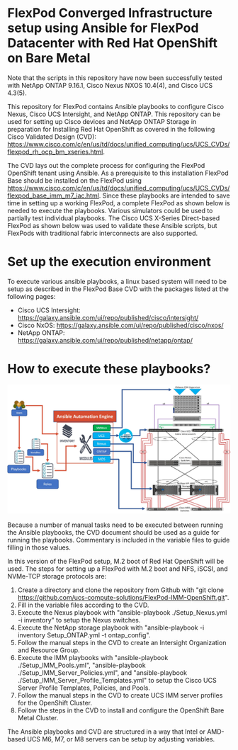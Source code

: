 
# FlexPod Converged Infrastructure setup using Ansible for FlexPod Datacenter with Red Hat OpenShift on Bare Metal

Note that the scripts in this repository have now been successfully tested with NetApp ONTAP 9.16.1, Cisco Nexus NXOS 10.4(4), and Cisco UCS 4.3(5).

This repository for FlexPod contains Ansible playbooks to configure Cisco Nexus, Cisco UCS Intersight, and NetApp ONTAP. This repository can be used for setting up Cisco devices and NetApp ONTAP Storage in preparation for Installing Red Hat OpenShift as covered in the following Cisco Validated Design (CVD): https://www.cisco.com/c/en/us/td/docs/unified_computing/ucs/UCS_CVDs/flexpod_rh_ocp_bm_xseries.html.

The CVD lays out the complete process for configuring the FlexPod OpenShift tenant using Ansible. As a prerequisite to this installation FlexPod Base should be installed on the FlexPod using https://www.cisco.com/c/en/us/td/docs/unified_computing/ucs/UCS_CVDs/flexpod_base_imm_m7_iac.html. Since these playbooks are intended to save time in setting up a working FlexPod, a complete FlexPod as shown below is needed to execute the playbooks. Various simulators could be used to partially test individual playbooks. The Cisco UCS X-Series Direct-based FlexPod as shown below was used to validate these Ansible scripts, but FlexPods with traditional fabric interconnects are also supported.



# Set up the execution environment

To execute various ansible playbooks, a linux based system will need to be setup as described in the FlexPod Base CVD with the packages listed at the following pages:

- Cisco UCS Intersight: https://galaxy.ansible.com/ui/repo/published/cisco/intersight/
- Cisco NxOS: https://galaxy.ansible.com/ui/repo/published/cisco/nxos/
- NetApp ONTAP: https://galaxy.ansible.com/ui/repo/published/netapp/ontap/

# How to execute these playbooks?

![block-diagram](https://github.com/ucs-compute-solutions/FlexPod-IMM-VMware/blob/main/ReadmePics/Ansible-Order.jpg)

Because a number of manual tasks need to be executed between running the Ansible playbooks, the CVD document should be used as a guide for running the playbooks. Commentary is included in the variable files to guide filling in those values.

In this version of the FlexPod setup, M.2 boot of Red Hat OpenShift will be used.
The steps for setting up a FlexPod with M.2 boot and NFS, iSCSI, and NVMe-TCP storage protocols are:

1.  Create a directory and clone the repository from Github with "git clone https://github.com/ucs-compute-solutions/FlexPod-IMM-OpenShift.git".
2.  Fill in the variable files according to the CVD.
3.  Execute the Nexus playbook with "ansible-playbook ./Setup_Nexus.yml -i inventory" to setup the Nexus switches.
4.  Execute the NetApp storage playbook with "ansible-playbook -i inventory Setup_ONTAP.yml -t ontap_config".
5.  Follow the manual steps in the CVD to create an Intersight Organization and Resource Group.
6.  Execute the IMM playbooks with "ansible-playbook ./Setup_IMM_Pools.yml", "ansible-playbook ./Setup_IMM_Server_Policies.yml", and "ansible-playbook ./Setup_IMM_Server_Profile_Templates.yml" to setup the Cisco UCS Server Profile Templates, Policies, and Pools.
7.  Follow the manual steps in the CVD to create UCS IMM server profiles for the OpenShift Cluster.
8.  Follow the steps in the CVD to install and configure the OpenShift Bare Metal Cluster.

The Ansible playbooks and CVD are structured in a way that Intel or AMD-based UCS M6, M7, or M8 servers can be setup by adjusting variables. 
